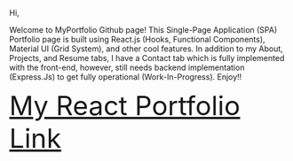 Hi,

Welcome to MyPortfolio Github page! This Single-Page Application (SPA) Portfolio page is built using React.js (Hooks, Functional Components), Material UI (Grid System), and other cool features. In addition to my About, Projects, and Resume tabs, I have a Contact tab which is fully implemented with the front-end, however, still needs backend implementation (Express.Js) to get fully operational (Work-In-Progress). Enjoy!!

 <font size=100>[My React Portfolio Link](https://jtehranchi123.github.io/MyPortfolio/)</font>
